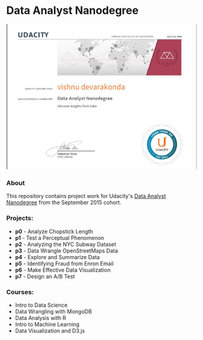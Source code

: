 # Data Analyst Nanodegree

![Minion](https://github.com/vishy730/Nanodegree-certification/blob/master/certificate.JPG)

### About
This repository contains project work for Udacity's [Data Analyst Nanodegree](https://www.udacity.com/course/nd002) from the September 2015 cohort.

### Projects:
- **p0** - Analyze Chopstick Length
- **p1** - Test a Perceptual Phenomenon
- **p2** - Analyzing the NYC Subway Dataset
- **p3** - Data Wrangle OpenStreetMaps Data
- **p4** - Explore and Summarize Data
- **p5** - Identifying Fraud from Enron Email
- **p6** - Make Effective Data Visualization
- **p7** - Design an A/B Test

### Courses:
- Intro to Data Science
- Data Wrangling with MongoDB
- Data Analysis with R
- Intro to Machine Learning
- Data Visualization and D3.js
